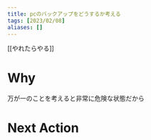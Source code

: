 ```yaml
---
title: pcのバックアップをどうするか考える
tags: [2023/02/08]
aliases: []
---
```


[[やれたらやる]]
# Why
万が一のことを考えると非常に危険な状態だから
# Next Action